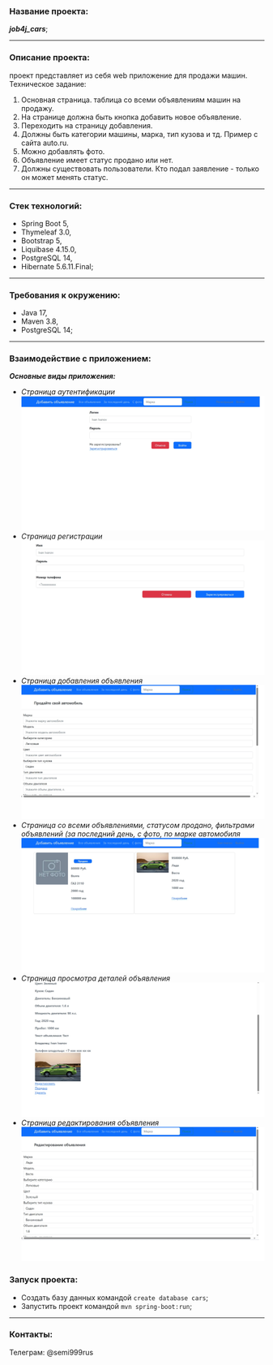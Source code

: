 ### Название проекта:
***job4j_cars***;
___
### Описание проекта:
проект представляет из себя web приложение для продажи машин.
Техническое задание:
1. Основная страница. таблица со всеми объявлениям машин на продажу.
2. На странице должна быть кнопка добавить новое объявление.
3. Переходить на страницу добавления.
4. Должны быть категории машины, марка, тип кузова и тд. Пример с сайта auto.ru.
5. Можно добавлять фото.
6. Объявление имеет статус продано или нет.
7. Должны существовать пользователи. Кто подал заявление - только он может менять статус.
___
### Стек технологий:
+ Spring Boot 5,
+ Thymeleaf 3.0,
+ Bootstrap 5,
+ Liquibase 4.15.0,
+ PostgreSQL 14,
+ Hibernate 5.6.11.Final;
___
### Требования к окружению:
+ Java 17,
+ Maven 3.8,
+ PostgreSQL 14;
___
### Взаимодействие с приложением:
***Основные виды приложения:***
+ *Страница аутентификации*
  ![](img/1.jpg)
+ *Страница регистрации*
  ![](img/2.jpg)
+ *Страница добавления объявления*
  ![](img/3.jpg)
+ *Страница со всеми объявлениями, статусом продано, фильтрами объявлений (за последний день, с фото, по марке автомобиля*
  ![](img/4.jpg)
+ *Страница просмотра деталей объявления*
  ![](img/5.jpg)
+ *Страница редактирования объявления*
    ![](img/6.jpg)
### Запуск проекта:
+ Создать базу данных командой ```create database cars```;
+ Запустить проект командой ```mvn spring-boot:run```;
___
### Контакты:
Телеграм: @semi999rus